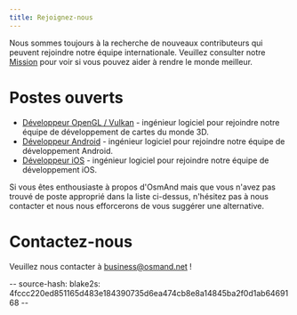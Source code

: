 ```yaml
---
title: Rejoignez-nous
---
```

Nous sommes toujours à la recherche de nouveaux contributeurs qui peuvent rejoindre notre équipe internationale. Veuillez consulter notre [Mission](./mission.md) pour voir si vous pouvez aider à rendre le monde meilleur.

# Postes ouverts

- [Développeur OpenGL / Vulkan](./opengl-vulkan-dev.md) - ingénieur logiciel pour rejoindre notre équipe de développement de cartes du monde 3D.
- [Développeur Android](./android-dev.md) - ingénieur logiciel pour rejoindre notre équipe de développement Android.
- [Développeur iOS](./ios-dev.md) - ingénieur logiciel pour rejoindre notre équipe de développement iOS.

Si vous êtes enthousiaste à propos d'OsmAnd mais que vous n'avez pas trouvé de poste approprié dans la liste ci-dessus, n'hésitez pas à nous contacter et nous nous efforcerons de vous suggérer une alternative.

# Contactez-nous

Veuillez nous contacter à business@osmand.net !

-- source-hash: blake2s: 4fccc220ed851165d483e184390735d6ea474cb8e8a14845ba2f0d1ab6469168 --
